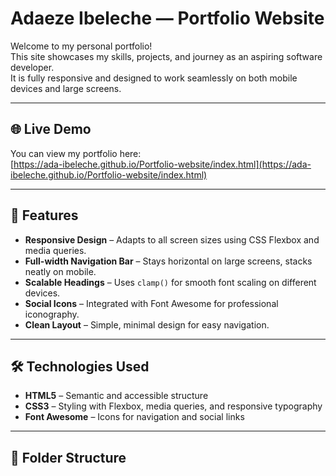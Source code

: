 # Adaeze Ibeleche — Portfolio Website

Welcome to my personal portfolio!  
This site showcases my skills, projects, and journey as an aspiring software developer.  
It is fully responsive and designed to work seamlessly on both mobile devices and large screens.

---

## 🌐 Live Demo
You can view my portfolio here:  
[https://ada-ibeleche.github.io/Portfolio-website/index.html](https://ada-ibeleche.github.io/Portfolio-website/index.html)

---

## 📌 Features
- **Responsive Design** – Adapts to all screen sizes using CSS Flexbox and media queries.
- **Full-width Navigation Bar** – Stays horizontal on large screens, stacks neatly on mobile.
- **Scalable Headings** – Uses `clamp()` for smooth font scaling on different devices.
- **Social Icons** – Integrated with Font Awesome for professional iconography.
- **Clean Layout** – Simple, minimal design for easy navigation.

---

## 🛠 Technologies Used
- **HTML5** – Semantic and accessible structure
- **CSS3** – Styling with Flexbox, media queries, and responsive typography
- **Font Awesome** – Icons for navigation and social links

---

## 📂 Folder Structure

